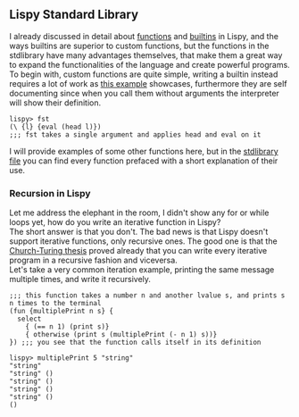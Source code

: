 ## Lispy Standard Library
I already discussed in detail about [functions](https://github.com/Federico-abss/Lispy#functions) and [builtins](https://github.com/Federico-abss/Lispy/tree/master/Builtins-Functions) in Lispy, and the ways builtins are superior to custom functions, but the functions in the stdlibrary have many advantages themselves, that make them a great way to expand the functionalities of the language and create powerful programs. <br>
To begin with, custom functions are quite simple, writing a builtin instead requires a lot of work as [this example](https://github.com/Federico-abss/Lispy/blob/master/examples/builtinfun_and_stdfunction.md) showcases, furthermore they are self documenting since when you call them without arguments the interpreter will show their definition.
```
lispy> fst
(\ {l} {eval (head l)})
;;; fst takes a single argument and applies head and eval on it
```
I will provide examples of some other functions here, but in the [stdlibrary file](https://github.com/Federico-abss/Lispy/blob/master/std-library/std_library.lspy) you can find every function prefaced with a short explanation of their use.

### Recursion in Lispy
Let me address the elephant in the room, I didn't show any for or while loops yet, how do you write an iterative function in Lispy? <br>
The short answer is that you don't. The bad news is that Lispy doesn't support iterative functions, only recursive ones. 
The good one is that the [Church-Turing thesis](https://en.wikipedia.org/wiki/Church%E2%80%93Turing_thesis) proved already that you can write every iterative program in a recursive fashion and viceversa. <br>
Let's take a very common iteration example, printing the same message multiple times, and write it recursively.
```
;;; this function takes a number n and another lvalue s, and prints s n times to the terminal
(fun {multiplePrint n s} {
  select
    { (== n 1) (print s)}
    { otherwise (print s (multiplePrint (- n 1) s))}
}) ;;; you see that the function calls itself in its definition
```
```
lispy> multiplePrint 5 "string"
"string" 
"string" () 
"string" () 
"string" () 
"string" () 
()
```
